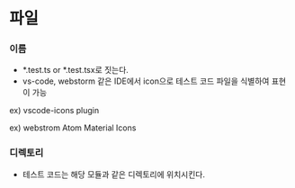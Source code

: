 
파일
===

### 이름
- *.test.ts or *.test.tsx로 짓는다.
- vs-code, webstorm 같은 IDE에서 icon으로 테스트 코드 파일을 식별하여 표현이 가능

ex) vscode-icons plugin

ex) webstrom Atom Material Icons

### 디렉토리
- 테스트 코드는 해당 모듈과 같은 디렉토리에 위치시킨다.

